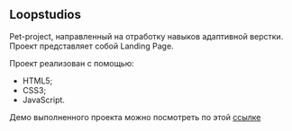 ## Loopstudios

Pet-project, направленный на отработку навыков адаптивной верстки. Проект представляет собой Landing Page.

Проект реализован с помощью:

- HTML5;
- CSS3;
- JavaScript.

Демо выполненного проекта можно посмотреть по этой [ссылке](https://loop--studios.web.app/)

